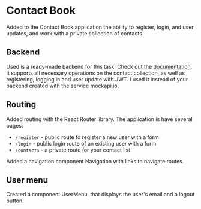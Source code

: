# Contact Book

Added to the Contact Book application the ability to register, login, and user
updates, and work with a private collection of contacts.

## Backend

Used is a ready-made backend for this task. Check out the
[documentation](https://connections-api.herokuapp.com/docs/). It supports all
necessary operations on the contact collection, as well as registering, logging
in and user update with JWT. I used it instead of your backend created with the
service mockapi.io.

## Routing

Added routing with the React Router library. The application is have several
pages:

- `/register` - public route to register a new user with a form
- `/login` - public login route of an existing user with a form
- `/contacts` - a private route for your contact list

Added a navigation component Navigation with links to navigate routes.

## User menu

Created a component UserMenu, that displays the user's email and a logout
button.
